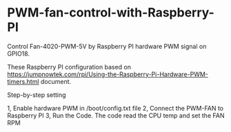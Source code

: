 # PWM-fan-control-with-Raspberry-PI
Control Fan-4020-PWM-5V by Raspberry PI hardware PWM signal on GPIO18.

These Raspberry PI configuration based on https://jumpnowtek.com/rpi/Using-the-Raspberry-Pi-Hardware-PWM-timers.html document.

Step-by-step setting

1, Enable hardware PWM in /boot/config.txt file
2, Connect the PWM-FAN to Raspberry PI
3, Run the Code.
  The code read the CPU temp and set the FAN RPM
